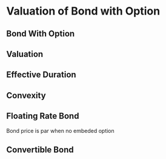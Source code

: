 # Valuation of Bond with Option

## Bond With Option


## Valuation


## Effective Duration


## Convexity

 

## Floating Rate Bond

Bond price is par when no embeded option


## Convertible Bond


